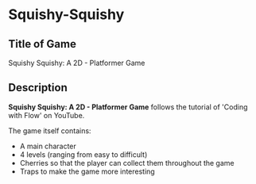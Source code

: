 # Squishy-Squishy
## Title of Game
Squishy Squishy: A 2D - Platformer Game

## Description
**Squishy Squishy: A 2D - Platformer Game** follows the tutorial of 'Coding with Flow' on YouTube.

The game itself contains:
- A main character
- 4 levels (ranging from easy to difficult)
- Cherries so that the player can collect them throughout the game
- Traps to make the game more interesting
